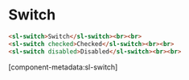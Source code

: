 # Switch

```html preview
<sl-switch>Switch</sl-switch><br><br>
<sl-switch checked>Checked</sl-switch><br><br>
<sl-switch disabled>Disabled</sl-switch><br><br>
```

[component-metadata:sl-switch]